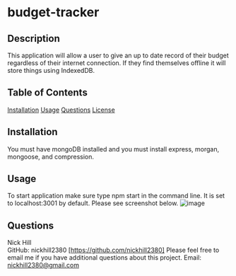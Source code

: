 
  
# budget-tracker  

                
                
## Description

This application will allow a user to give an up to date record of their budget regardless of their internet connection. If they find themselves offline it will store things using IndexedDB.
    
## Table of Contents

[Installation](#installation)
[Usage](#usage)
[Questions](#questions)
[License](#license)

## Installation

You must have mongoDB installed and you must install express, morgan, mongoose, and compression. 

## Usage
To start application make sure type npm start in the command line. It is set to localhost:3001 by default. 
Please see screenshot below.
![image](https://user-images.githubusercontent.com/71850826/110613178-f4dd8800-815e-11eb-8859-d5dbff8fa604.png)

## Questions

Nick Hill  
GitHub: nickhill2380 [https://github.com/nickhill2380]
Please feel free to email me if you have additional questions about this project.
Email: <nickhill2380@gmail.com>